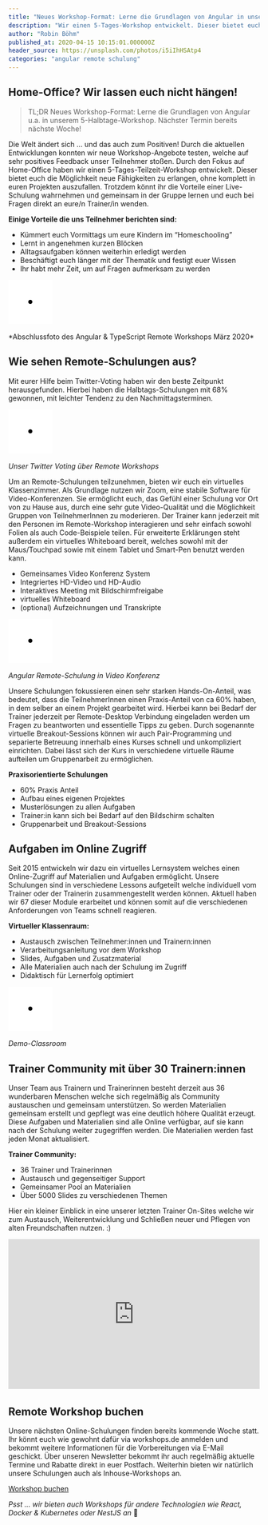 ```yaml
---
title: "Neues Workshop-Format: Lerne die Grundlagen von Angular in unserem 5-Halbtage-Workshop"
description: "Wir einen 5-Tages-Workshop entwickelt. Dieser bietet euch die Möglichkeit neue Fähigkeiten zu erlangen, ohne in Projekten auszufallen."
author: "Robin Böhm"
published_at: 2020-04-15 10:15:01.000000Z
header_source: https://unsplash.com/photos/i5iIhHSAtp4
categories: "angular remote schulung"
---
```


## Home-Office? Wir lassen euch nicht hängen!

> TL;DR
> Neues Workshop-Format: Lerne die Grundlagen von Angular u.a. in unserem 5-Halbtage-Workshop. Nächster Termin bereits nächste Woche!

Die Welt ändert sich ... und das auch zum Positiven! Durch die aktuellen Entwicklungen konnten wir neue Workshop-Angebote testen, welche auf sehr positives Feedback unser Teilnehmer stoßen. Durch den Fokus auf Home-Office haben wir einen 5-Tages-Teilzeit-Workshop entwickelt. Dieser bietet euch die Möglichkeit neue Fähigkeiten zu erlangen, ohne komplett in euren Projekten auszufallen. Trotzdem könnt ihr die Vorteile einer Live-Schulung wahrnehmen und gemeinsam in der Gruppe lernen und euch bei Fragen direkt an eure/n Trainer/in wenden.

**Einige Vorteile die uns Teilnehmer berichten sind:**

* Kümmert euch Vormittags um eure Kindern im “Homeschooling”
* Lernt in angenehmen kurzen Blöcken
* Alltagsaufgaben können weiterhin erledigt werden
* Beschäftigt euch länger mit der Thematik und festigt euer Wissen
* Ihr habt mehr Zeit, um auf Fragen aufmerksam zu werden



<img src="/assets/img/placeholder-image.svg" alt="Abschlussfoto des Angular & TypeScript Remote Workshops März 2020" class="lazy center-80" data-src="remote-workshop-teilnehmer.jpg" data-srcset="remote-workshop-teilnehmer.jpg">

<p class="text-center">*Abschlussfoto des Angular & TypeScript Remote Workshops März 2020*</p>


## Wie sehen Remote-Schulungen aus?
Mit eurer Hilfe beim Twitter-Voting haben wir den beste Zeitpunkt herausgefunden. Hierbei haben die Halbtags-Schulungen mit 68% gewonnen, mit leichter Tendenz zu den Nachmittagsterminen.

<img src="/assets/img/placeholder-image.svg" alt="Unser Twitter Voting über Remote Workshops" class="lazy center-80" data-src="twitter-voting-5-tage-workshops.png" data-srcset="twitter-voting-5-tage-workshops.png">
<p class="text-center"><i>Unser Twitter Voting über Remote Workshops</i></p>


Um an Remote-Schulungen teilzunehmen, bieten wir euch ein virtuelles Klassenzimmer. Als Grundlage nutzen wir Zoom, eine stabile Software für Video-Konferenzen. Sie ermöglicht euch, das Gefühl einer Schulung vor Ort von zu Hause aus, durch eine sehr gute Video-Qualität und die Möglichkeit Gruppen von TeilnehmerInnen zu moderieren. Der Trainer kann jederzeit mit den Personen im Remote-Workshop interagieren und sehr einfach sowohl Folien als auch Code-Beispiele teilen. Für erweiterte Erklärungen steht außerdem ein virtuelles Whiteboard bereit, welches sowohl mit der Maus/Touchpad sowie mit einem Tablet und Smart-Pen benutzt werden kann.

* Gemeinsames Video Konferenz System
* Integriertes HD-Video und HD-Audio
* Interaktives Meeting mit Bildschirmfreigabe
* virtuelles Whiteboard
* (optional) Aufzeichnungen und Transkripte

<img src="/assets/img/placeholder-image.svg" alt="Angular Remote-Schulung in Video Konferenz" class="lazy center-80" data-src="workshops-de-video-call-example.png" data-srcset="workshops-de-video-call-example.png">
<p class="text-center"><i>Angular Remote-Schulung in Video Konferenz</i></p>

Unsere Schulungen fokussieren einen sehr starken Hands-On-Anteil, was bedeutet, dass die TeilnehmerInnen einen Praxis-Anteil von ca 60% haben, in dem selber an einem Projekt gearbeitet wird. Hierbei kann bei Bedarf der Trainer jederzeit per Remote-Desktop Verbindung eingeladen werden um Fragen zu beantworten und essentielle Tipps zu geben. Durch sogenannte virtuelle Breakout-Sessions können wir auch Pair-Programming und separierte Betreuung innerhalb eines Kurses schnell und unkompliziert einrichten. Dabei lässt sich der Kurs in verschiedene virtuelle Räume aufteilen um Gruppenarbeit zu ermöglichen.

**Praxisorientierte Schulungen**

* 60% Praxis Anteil
* Aufbau eines eigenen Projektes
* Musterlösungen zu allen Aufgaben
* Trainer:in kann sich bei Bedarf auf den Bildschirm schalten
* Gruppenarbeit und Breakout-Sessions

## Aufgaben im Online Zugriff
Seit 2015 entwickeln wir dazu ein virtuelles Lernsystem welches einen Online-Zugriff auf Materialien und Aufgaben ermöglicht. Unsere Schulungen sind in verschiedene Lessons aufgeteilt welche individuell vom Trainer oder der Trainerin zusammengestellt werden können. Aktuell haben wir 67 dieser Module erarbeitet und können somit auf die verschiedenen Anforderungen von Teams schnell reagieren.

**Virtueller Klassenraum:**

* Austausch zwischen Teilnehmer:innen und Trainern:innen
* Verarbeitungsanleitung vor dem Workshop
* Slides, Aufgaben und Zusatzmaterial
* Alle Materialien auch nach der Schulung im Zugriff
* Didaktisch für Lernerfolg optimiert


<img src="/assets/img/placeholder-image.svg" alt="Unser Twitter Voting über Remote Workshops" class="lazy center-80" data-src="workshops-de-classroom.png" data-srcset="workshops-de-classroom.png">
<p class="text-center"><i>Demo-Classroom</i></p>

## Trainer Community mit über 30 Trainern:innen
Unser Team aus Trainern und Trainerinnen besteht derzeit aus 36 wunderbaren Menschen welche sich regelmäßig als Community austauschen und gemeinsam unterstützen. So werden Materialien gemeinsam erstellt und gepflegt was eine deutlich höhere Qualität erzeugt. Diese Aufgaben und Materialien sind alle Online verfügbar, auf sie kann nach der Schulung weiter zugegriffen werden. Die Materialien werden fast jeden Monat aktualisiert.

**Trainer Community:**

* 36 Trainer und Trainerinnen
* Austausch und gegenseitiger Support
* Gemeinsamer Pool an Materialien
* Über 5000 Slides zu verschiedenen Themen

Hier ein kleiner Einblick in eine unserer letzten Trainer On-Sites welche wir zum Austausch, Weiterentwicklung und Schließen neuer und Pflegen von alten Freundschaften nutzen. :)

<iframe width="100%" height="300" src="https://www.youtube.com/embed/i_I-yVT7ajU" frameborder="0" allow="accelerometer; autoplay; encrypted-media; gyroscope; picture-in-picture" allowfullscreen=""></iframe>

## Remote Workshop buchen
Unsere nächsten Online-Schulungen finden bereits kommende Woche statt. Ihr könnt euch wie gewohnt dafür via workshops.de anmelden und bekommt weitere Informationen für die Vorbereitungen via E-Mail geschickt. Über unseren Newsletter bekommt ihr auch regelmäßig aktuelle Termine und Rabatte direkt in euer Postfach. Weiterhin bieten wir natürlich unsere Schulungen auch als Inhouse-Workshops an.
<p class="text-center">
  <a class="btn btn-sm btn-success" href="https://workshops.de/veranstaltungen" target="_blank">
  Workshop buchen
  </a>
</p>

*Psst … wir bieten auch Workshops für andere Technologien wie React, Docker & Kubernetes oder NestJS an* 🤫